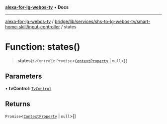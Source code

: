[**alexa-for-lg-webos-tv**](../../../../../../../README.md) • **Docs**

***

[alexa-for-lg-webos-tv](../../../../../../../modules.md) / [bridge/lib/services/shs-to-lg-webos-tv/smart-home-skill/input-controller](../README.md) / states

# Function: states()

> **states**(`tvControl`): `Promise`\<[`ContextProperty`](../../../../../../../common/smart-home-skill/response/interfaces/ContextProperty.md) \| `null`\>[]

## Parameters

• **tvControl**: [`TvControl`](../../../tv-manager/tv-control/classes/TvControl.md)

## Returns

`Promise`\<[`ContextProperty`](../../../../../../../common/smart-home-skill/response/interfaces/ContextProperty.md) \| `null`\>[]
